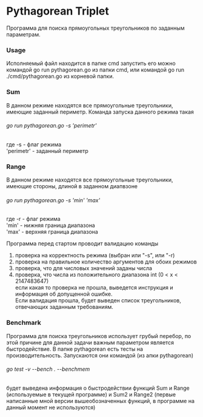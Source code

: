 # Pythagorean Triplet  

Программа для поиска прямоугольных треугольников по заданным параметрам.  

### Usage
Исполняемый файл находится в папке cmd запустить его можно командой go run pythagorean.go из папки cmd, или командой go run ./cmd/pythagorean.go из корневой папки.

### Sum  
В данном режиме находятся все прямоугольные треугольники, имеющие заданный периметр. Команда запуска данного режима такая  
###### go run pythagorean.go -s 'perimetr'  
где -s - флаг режима  
'perimetr' - заданный периметр  

### Range  
В данном режиме находятся все прямоугольные треугольники, имеющие стороны, длиной в заданном диапвзоне  
###### go run pythagorean.go -s 'min' 'max'  
где -r - флаг режима  
'min' - нижняя граница диапазона  
'max' - верхняя граница диапазона

Программа перед стартом проводит валидацию команды  
1) проверка на корректность режима (выбран или "-s", или "-r)  
2) проверка на правильное количество аргументов для обоих режимов  
3) проверка, что для числовых значений заданы числа  
4) проверка, что числа из положительного диапазона int (0 < x < 2147483647)  
если какая то проверка не прошла, выведется инструкция и информация об допущенной ошибке.  
Если валидация прошла, будет выведен список треугольников, отвечающих заданным требованиям.  

### Benchmark  
Программа для поиска треугольников использует грубый перебор, по этой причине для данной задачи важным параметром является быстродействие. В папке pythagorean есть тесты на производительность. Запускаются они командой (из апки pythagorean)  
###### go test -v --bench . --benchmem
будет выведена информация о быстродействии функций Sum и Range (используемые в текущей программе) и Sum2 и Range2 (первые написанные мной версии вышеобозначенных функций, в программе на данный момент не используются)  
